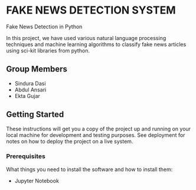 
# FAKE NEWS DETECTION SYSTEM

Fake News Detection in Python

In this project, we have used various natural language processing techniques and machine learning algorithms to classify fake news articles using sci-kit libraries from python.


## Group Members
- Sindura Dasi
- Abdul Ansari
- Ekta Gujar

## Getting Started
These instructions will get you a copy of the project up and running on your local machine for development and testing purposes. See deployment for notes on how to deploy the project on a live system.

### Prerequisites
What things you need to install the software and how to install them:
- Jupyter Notebook



